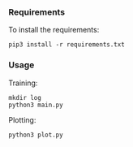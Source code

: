 ### Requirements
To install the requirements:
```
pip3 install -r requirements.txt
```

### Usage
Training:
```
mkdir log
python3 main.py
```

Plotting:
```
python3 plot.py
```

###
